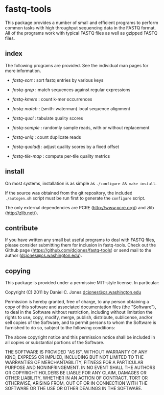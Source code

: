 
fastq-tools
===========

This package provides a number of small and efficient programs to perform common
tasks with high throughput sequencing data in the FASTQ format. All of the
programs work with typical FASTQ files as well as gzipped FASTQ files.


index
-----

The following programs are provided. See the individual man pages for more
information.

* *fastq-sort* : sort fastq entries by various keys

* *fastq-grep* : match sequences against regular expressions

* *fastq-kmers* : count k-mer occurrences

* *fastq-match* : (smith-waterman) local sequence alignment

* *fastq-qual* : tabulate quality scores

* *fastq-sample* : randomly sample reads, with or without replacement

* *fastq-uniq* : count duplicate reads

* *fastq-qualadj* : adjust quality scores by a fixed offset

* *fastq-tile-map* : compute per-tile quality metrics


install
-------

On most systems, installation is as simple as `./configure && make install`.

If the source was obtained from the git repository, the included `./autogen.sh`
script must be run first to generate the `configure` script.

The only external dependencies are PCRE (http://www.pcre.org/) and zlib
(http://zlib.net/).


contribute
----------

If you have written any small but useful programs to deal with FASTQ files,
please consider submitting them for inclusion in fastq-tools. Check out the
Github page (https://github.com/dcjones/fastq-tools) or send mail to the author
(dcjones@cs.washington.edu).


copying
-------

This package is provided under a permissive MIT-style license. In particular:

Copyright (C) 2011 by Daniel C. Jones <dcjones@cs.washington.edu>

Permission is hereby granted, free of charge, to any person obtaining a copy
of this software and associated documentation files (the "Software"), to deal
in the Software without restriction, including without limitation the rights
to use, copy, modify, merge, publish, distribute, sublicense, and/or sell
copies of the Software, and to permit persons to whom the Software is
furnished to do so, subject to the following conditions:

The above copyright notice and this permission notice shall be included in
all copies or substantial portions of the Software.

THE SOFTWARE IS PROVIDED "AS IS", WITHOUT WARRANTY OF ANY KIND, EXPRESS OR
IMPLIED, INCLUDING BUT NOT LIMITED TO THE WARRANTIES OF MERCHANTABILITY,
FITNESS FOR A PARTICULAR PURPOSE AND NONINFRINGEMENT. IN NO EVENT SHALL THE
AUTHORS OR COPYRIGHT HOLDERS BE LIABLE FOR ANY CLAIM, DAMAGES OR OTHER
LIABILITY, WHETHER IN AN ACTION OF CONTRACT, TORT OR OTHERWISE, ARISING FROM,
OUT OF OR IN CONNECTION WITH THE SOFTWARE OR THE USE OR OTHER DEALINGS IN
THE SOFTWARE.


